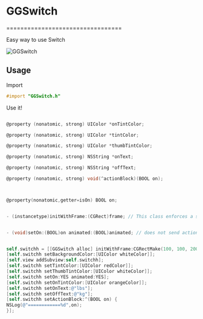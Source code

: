 # GGSwitch
=================================

Easy way to use Switch

![GGSwitch](https://github.com/Otherplayer/GGSwitch/master/Others/screenshot.png "")
## Usage ##

Import 
```objective-c
#import "GGSwitch.h" 
```

Use it!
```objective-c

@property (nonatomic, strong) UIColor *onTintColor;

@property (nonatomic, strong) UIColor *tintColor;

@property (nonatomic, strong) UIColor *thumbTintColor;

@property (nonatomic, strong) NSString *onText;

@property (nonatomic, strong) NSString *offText;

@property (nonatomic, strong) void(^actionBlock)(BOOL on);



@property(nonatomic,getter=isOn) BOOL on;


- (instancetype)initWithFrame:(CGRect)frame; // This class enforces a size appropriate for the control. The frame size is ignored.


- (void)setOn:(BOOL)on animated:(BOOL)animated; // does not send action


```


```objective-c

self.switchh = [[GGSwitch alloc] initWithFrame:CGRectMake(100, 100, 200, 400)];
[self.switchh setBackgroundColor:[UIColor whiteColor]];
[self.view addSubview:self.switchh];
[self.switchh setTintColor:[UIColor redColor]];
[self.switchh setThumbTintColor:[UIColor whiteColor]];
[self.switchh setOn:YES animated:YES];
[self.switchh setOnTintColor:[UIColor orangeColor]];
[self.switchh setOnText:@"lbs"];
[self.switchh setOffText:@"kg"];
[self.switchh setActionBlock:^(BOOL on) {
NSLog(@"============%d",on);
}];

```
